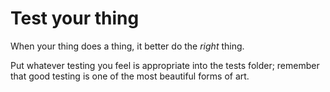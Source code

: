 # Test your thing

When your thing does a thing, it better do the *right* thing.

Put whatever testing you feel is appropriate into the tests folder; remember that good testing is one of the most beautiful forms of art.
